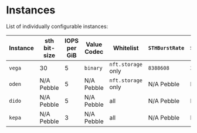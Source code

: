 # Instances

List of individually configurable instances:

| Instance | sth bit-size | IOPS per GiB | Value Codec  | Whitelist           | `STHBurstRate` | `STHSyncInterval` | Running                                                                                                                                       |
|----------|--------------|--------------|--------------|---------------------|----------------|-------------------|-----------------------------------------------------------------------------------------------------------------------------------------------|
| `vega`   | 30           | 5            | `binary`     | `nft.storage` only  | `8388608`      | `3s`              | [v0.5.0](https://github.com/filecoin-project/storetheindex/releases/tag/v0.5.0) |
| `oden`   | N/A Pebble   | 5            | N/A Pebble   | `nft.storage` only  | N/A Pebble     | N/A Pebble        | [v0.5.0](https://github.com/filecoin-project/storetheindex/releases/tag/v0.5.0) |
| `dido`   | N/A Pebble   | 5            | N/A Pebble   | all                 | N/A Pebble     | N/A Pebble        | [v0.5.0](https://github.com/filecoin-project/storetheindex/releases/tag/v0.5.0) |
| `kepa`   | N/A Pebble   | 3            | N/A Pebble   | all                 | N/A Pebble     | N/A Pebble        | [v0.5.0](https://github.com/filecoin-project/storetheindex/releases/tag/v0.5.0) |

